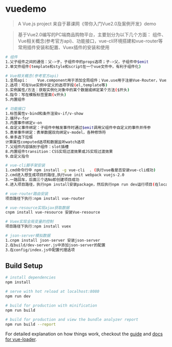 # vuedemo

> A Vue.js project 来自于慕课网《带你入门Vue2.0及案例开发》demo

> 基于Vue2.0编写的PC端商品购物平台，主要划分为以下几个方面：
组件、Vue相关概念(参考官方api)、功能接口，vue-cli环境搭建和vue-router等常用插件安装和配置、Vuex插件的安装和使用

``` bash
# 组件
1.父子组件之间的通信：父->子，子组件中的props选项；子->父，子组件中$emit
2.单文件组件(template和style和script在一个vue文件中，有利于组件化)

# Vue相关概念(参考官方api)
1.全局api：	Vue.component用于添加全局组件；Vue.use用于注册Vue-Router，Vuex等插件，然后方能使用
2.选项：可在Vue实例中定义的选项字段(el,template等)
3.实例属性/方法：获取实例化对象中的某个数据或绑定某个方法($开头)
4.指令：写在模板标签里面(v开头)
5.内置组件

# 功能接口
1.标签属性v-bind和条件渲染v-if/v-show
2.循环v-for
3.内置事件绑定v-on
4.自定义事件绑定：子组件中触发事件时通过$emit调用父组件中自定义的事件并传参
5.表单事件绑定：表单数据双向绑定v-model，各种修饰符
6.单多选下拉框
计算属性computed选项和数据监听watch选项
7.父组件内容插到子组件：slot插槽
8.内置组件transition：CSS实现过渡效果或JS实现过渡效果
9.自定义指令

# vue-cli脚手架安装
1.cmd命令行中 npm install -g vue-cli  . (执行vue看是否安装vue-cli成功)
2.cmd进入想生成项目的路径,执行vue init webpack vuejs-2.0
3.一路回车，后面三个选No即创建项目成功
4.进入项目路径，执行npm install安装package，然后执行npm run dev运行项目(在localhost启动测试服务器)或者执行npm run build生成上线目录(部署)

# vue-router路由安装
项目路径下执行:npm install vue-router

# vue-resource实现ajax获取数据
cnpm install vue-resource 安装Vue-resource

# Vuex实现全局变量的控制
项目路径下执行:npm install vuex

# json-server模拟数据
1.cnpm install json-server 安装json-server
2.在build/dev-server.js中添加json-server的配置
3.在config/index.js中配置代理选项
```

## Build Setup

``` bash
# install dependencies
npm install

# serve with hot reload at localhost:8080
npm run dev

# build for production with minification
npm run build

# build for production and view the bundle analyzer report
npm run build --report
```

For detailed explanation on how things work, checkout the [guide](http://vuejs-templates.github.io/webpack/) and [docs for vue-loader](http://vuejs.github.io/vue-loader).
